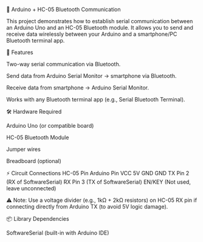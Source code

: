 🔗 Arduino + HC-05 Bluetooth Communication

This project demonstrates how to establish serial communication between an Arduino Uno and an HC-05 Bluetooth module.
It allows you to send and receive data wirelessly between your Arduino and a smartphone/PC Bluetooth terminal app.

📌 Features

Two-way serial communication via Bluetooth.

Send data from Arduino Serial Monitor → smartphone via Bluetooth.

Receive data from smartphone → Arduino Serial Monitor.

Works with any Bluetooth terminal app (e.g., Serial Bluetooth Terminal).

🛠️ Hardware Required

Arduino Uno (or compatible board)

HC-05 Bluetooth Module

Jumper wires

Breadboard (optional)

⚡ Circuit Connections
HC-05 Pin	Arduino Pin
VCC	5V
GND	GND
TX	Pin 2 (RX of SoftwareSerial)
RX	Pin 3 (TX of SoftwareSerial)
EN/KEY	(Not used, leave unconnected)

⚠️ Note: Use a voltage divider (e.g., 1kΩ + 2kΩ resistors) on HC-05 RX pin if connecting directly from Arduino TX (to avoid 5V logic damage).

📦 Library Dependencies

SoftwareSerial
 (built-in with Arduino IDE)